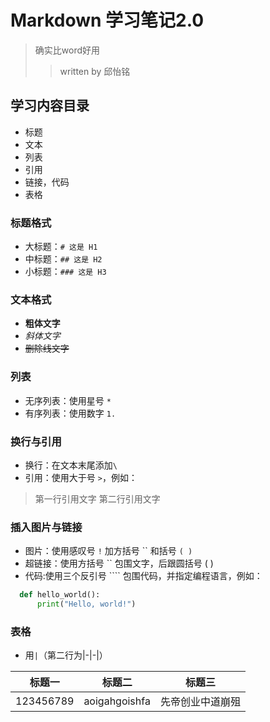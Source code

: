 # Markdown 学习笔记2.0
>确实比word好用
>>written by 邱怡铭

## 学习内容目录
- 标题
- 文本
- 列表
- 引用
- 链接，代码
- 表格

### 标题格式
- 大标题：`# 这是 H1`
- 中标题：`## 这是 H2`
- 小标题：`### 这是 H3`

### 文本格式
- **粗体文字**
- *斜体文字*
- ~~删除线文字~~

### 列表
- 无序列表：使用星号 `*`
- 有序列表：使用数字 `1.`

### 换行与引用
- 换行：在文本末尾添加`\`
- 引用：使用大于号 `>`，例如：
>第一行引用文字 第二行引用文字


### 插入图片与链接
- 图片：使用感叹号 `!` 加方括号 `` 和括号 `( )`
- 超链接：使用方括号 `` 包围文字，后跟圆括号 ( )
- 代码:使用三个反引号 ```` 包围代码，并指定编程语言，例如：
```python
  def hello_world():
      print("Hello, world!")
```


### 表格
- 用`|`（第二行为|-|-|）

|标题一|标题二|标题三|
|-|-|-|
|123456789|aoigahgoishfa|先帝创业中道崩殂

